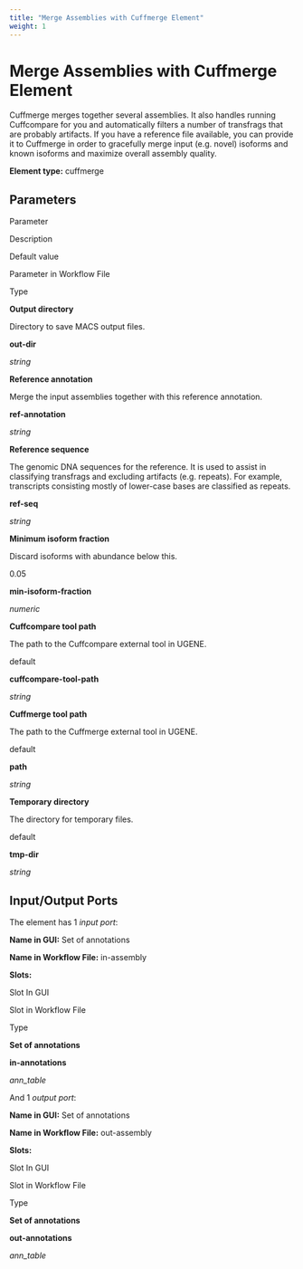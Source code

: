 ```yaml
---
title: "Merge Assemblies with Cuffmerge Element"
weight: 1
---
```



# Merge Assemblies with Cuffmerge Element

Cuffmerge merges together several assemblies. It also handles running Cuffcompare for you and automatically filters a number of transfrags that are probably artifacts. If you have a reference file available, you can provide it to Cuffmerge in order to gracefully merge input (e.g. novel) isoforms and known isoforms and maximize overall assembly quality.

**Element type:** cuffmerge

Parameters
----------

Parameter

Description

Default value

Parameter in Workflow File

Type

**Output directory**

Directory to save MACS output files.



**out-dir**

_string_

**Reference annotation**

Merge the input assemblies together with this reference annotation.



**ref-annotation**

_string_

**Reference sequence**

The genomic DNA sequences for the reference. It is used to assist in classifying transfrags and excluding artifacts (e.g. repeats). For example, transcripts consisting mostly of lower-case bases are classified as repeats.



**ref-seq**

_string_

**Minimum isoform fraction**

Discard isoforms with abundance below this.

0.05

**min-isoform-fraction**

_numeric_

**Cuffcompare tool path**

The path to the Cuffcompare external tool in UGENE.

default

**cuffcompare-tool-path**

_string_

**Cuffmerge tool path**

The path to the Cuffmerge external tool in UGENE.

default

**path**

_string_

**Temporary directory**

The directory for temporary files.

default

**tmp-dir**

_string_

Input/Output Ports
------------------

The element has 1 _input port_:

**Name in GUI:** Set of annotations

**Name in Workflow File:** in-assembly

**Slots:**

Slot In GUI

Slot in Workflow File

Type

**Set of annotations**

**in-annotations**

_ann\_table_

And 1 _output port_:

**Name in GUI:** Set of annotations

**Name in Workflow File:** out-assembly

**Slots:**

Slot In GUI

Slot in Workflow File

Type

**Set of annotations**

**out-annotations**

_ann\_table_
